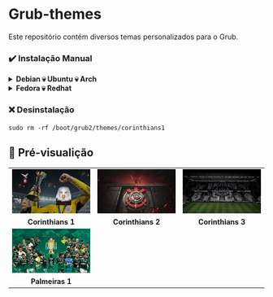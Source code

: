 # Grub-themes
Este repositório contém diversos temas personalizados para o Grub.

### ✔️ Instalação Manual
<details>
 <summary><b>Debian 💀 Ubuntu 💀 Arch</b></summary>
 
  #### 1️⃣ Faça o download do repositório [**Aqui**](https://github.com/hyagoshodan/Grub-themes/archive/refs/heads/main.zip).

  Agora extraia o arquivo zip.

  Extraia manualmente ou use o comando abaixo.
  ```fish
  unzip corinthians1.zip
  ```
  *O restante dos comandos são os mesmos para todos os estilos de tema.*

  #### 2️⃣ Copie o diretório do tema (Aqui estou usando a versão 'corinthians1' como exemplo).
  ```fish
  sudo cp -r corinthians1 /boot/grub/themes/
  ```
  #### 3️⃣ Faça as seguintes alterações no arquivo de configuração do Grub.

  ```fish
  sudo vim /etc/default/grub
  ```
  Encontre a linha `GRUB_THEME=` então faça a seguinte alteração `GRUB_THEME="/boot/grub/themes/corinthians1/theme.txt"`

  Então salve o arquivo.

  #### 4️⃣ Finalmente, atualize o arquivo de configuração do Grub.
  ```fish
  sudo grub-mkconfig -o /boot/grub/grub.cfg
  ```
  Agora o tema já deve estar intalado, aproveite !!
</details>

<details>
 <summary><b>Fedora 💀 Redhat</b></summary>
 
  #### 1️⃣ Faça o download do repositório [**Aqui**](https://github.com/hyagoshodan/Grub-themes/archive/refs/heads/main.zip).

  Agora extraia o arquivo zip.

  Extraia manualmente ou use o comando abaixo.
  ```fish
  unzip corinthians1.zip
  ```
   *O restante dos comandos são os mesmos para todos os estilos de tema.*

  #### 2️⃣ Copie o diretório do tema (Aqui estou usando a versão 'corinthians1' como exemplo).
  ```fish
  sudo cp -r corinthians1 /boot/grub/themes/
  ```
  #### 3️⃣ Make changes to the GRUB config file.

  ```fish
  sudo vim /etc/default/grub
  ```
  Encontre a linha `GRUB_THEME=` então faça a seguinte alteração `GRUB_THEME="/boot/grub2/themes/corinthians1/theme.txt"`
 
  Altere a linha `GRUB_TERMINAL_OUTPUT=console` para  `#GRUB_TERMINAL_OUTPUT=console`

  Then save the file.

  #### 4️⃣ Finalmente, atualize o arquivo de configuração do Grub.
  ```fish
  sudo grub2-mkconfig -o /boot/grub2/grub.cfg
  ```
  Agora reinicie o seu computador e o tema do grub já deve estar instalado, aproveite !!
</details>


### ❌ Desinstalação
```fish
sudo rm -rf /boot/grub2/themes/corinthians1
```

## 📸 Pré-visualição

|    |    |    |
|:-------:|:-------:|:---------:|
|![Corinthians 1](./temas/corinthians1/background.png/)|![Corinthians 2](./temas/corinthians2/background.png)|![Corinthians 3](./temas/corinthians3/background.png)|
|**Corinthians 1**|**Corinthians 2**|**Corinthians 3**|
|![Palmeiras 1](./temas/palmeiras1/background.png)|
|**Palmeiras 1**|